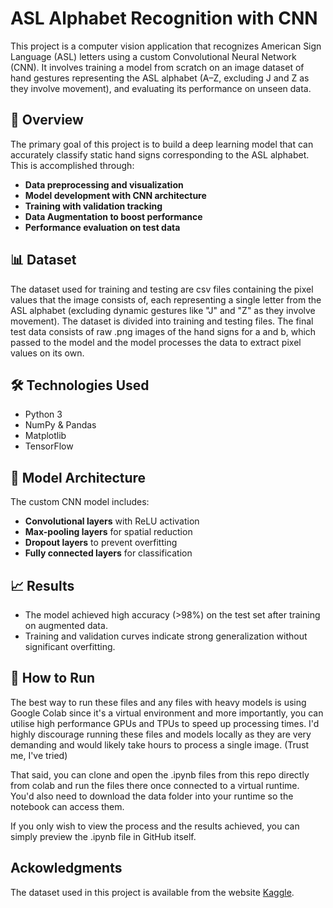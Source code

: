 # ASL Alphabet Recognition with CNN

This project is a computer vision application that recognizes American Sign Language (ASL) letters using a custom Convolutional Neural Network (CNN). It involves training a model from scratch on an image dataset of hand gestures representing the ASL alphabet (A–Z, excluding J and Z as they involve movement), and evaluating its performance on unseen data.

## 🧠 Overview

The primary goal of this project is to build a deep learning model that can accurately classify static hand signs corresponding to the ASL alphabet. This is accomplished through:

- **Data preprocessing and visualization**
- **Model development with CNN architecture**
- **Training with validation tracking**
- **Data Augmentation to boost performance**
- **Performance evaluation on test data**

## 📊 Dataset

The dataset used for training and testing are csv files containing the pixel values that the image consists of, each representing a single letter from the ASL alphabet (excluding dynamic gestures like "J" and "Z" as they involve movement). The dataset is divided into training and testing files. The final test data consists of raw .png images of the hand signs for a and b, which passed to the model and the model processes the data to extract pixel values on its own.

## 🛠️ Technologies Used

- Python 3
- NumPy & Pandas
- Matplotlib
- TensorFlow

## 🧪 Model Architecture

The custom CNN model includes:

- **Convolutional layers** with ReLU activation
- **Max-pooling layers** for spatial reduction
- **Dropout layers** to prevent overfitting
- **Fully connected layers** for classification

## 📈 Results

- The model achieved high accuracy (>98%) on the test set after training on augmented data.
- Training and validation curves indicate strong generalization without significant overfitting.

## 🚀 How to Run
The best way to run these files and any files with heavy models is using Google Colab since it's a virtual environment and more importantly, you can utilise high performance GPUs and TPUs to speed up processing times. I'd highly discourage running these files and models locally as they are very demanding and would likely take hours to process a single image. (Trust me, I've tried)

That said, you can clone and open the .ipynb files from this repo directly from colab and run the files there once connected to a virtual runtime. You'd also need to download the data folder into your runtime so the notebook can access them. 

If you only wish to view the process and the results achieved, you can simply preview the .ipynb file in GitHub itself.


## Ackowledgments
The dataset used in this project is available from the website [Kaggle](http://www.kaggle.com).
